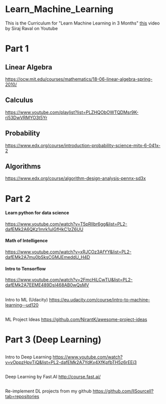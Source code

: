 # Learn_Machine_Learning

This is the Curriculum for "Learn Machine Learning in 3 Months" [this](https://youtu.be/Cr6VqTRO1v0) video by Siraj Raval on Youtube

# Part 1

## Linear Algebra
https://ocw.mit.edu/courses/mathematics/18-06-linear-algebra-spring-2010/
## Calculus
https://www.youtube.com/playlist?list=PLZHQObOWTQDMsr9K-rj53DwVRMYO3t5Yr
## Probability
https://www.edx.org/course/introduction-probability-science-mitx-6-041x-2
## Algorithms
https://www.edx.org/course/algorithm-design-analysis-pennx-sd3x

# Part 2

#### Learn python for data science
https://www.youtube.com/watch?v=T5pRlIbr6gg&list=PL2-dafEMk2A6QKz1mrk1uIGfHkC1zZ6UU
#### Math of Intelligence
https://www.youtube.com/watch?v=xRJCOz3AfYY&list=PL2-dafEMk2A7mu0bSksCGMJEmeddU_H4D
#### Intro to Tensorflow
https://www.youtube.com/watch?v=2FmcHiLCwTU&list=PL2-dafEMk2A7EEME489DsI468AB0wQsMV

##  
Intro to ML (Udacity)
https://eu.udacity.com/course/intro-to-machine-learning--ud120

##
ML Project Ideas
https://github.com/NirantK/awesome-project-ideas

# Part 3 (Deep Learning)

##
Intro to Deep Learning
https://www.youtube.com/watch?v=vOppzHpvTiQ&list=PL2-dafEMk2A7YdKv4XfKpfbTH5z6rEEj3

##
Deep Learning by Fast.AI
http://course.fast.ai/

## 
Re-implement DL projects from my github
https://github.com/llSourcell?tab=repositories
